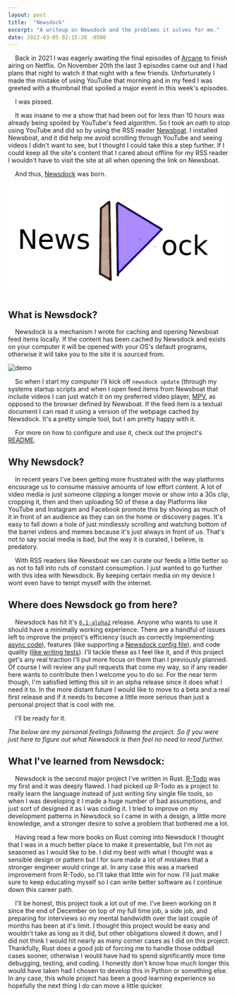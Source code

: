 ```yaml
---
layout: post
title:  "Newsdock"
excerpt: "A writeup on Newsdock and the problems it solves for me."
date: 2022-03-05 02:15:20 -0500
---
```


&nbsp;&nbsp;&nbsp; Back in 2021 I was eagerly awaiting the final episodes of [Arcane](https://www.imdb.com/title/tt11126994/) to finish airing on Netflix.
 On November 20th the last 3 episodes came out and I had plans that night to watch it that night with a few friends.
 Unfortunately I made the mistake of using YouTube that morning and in my feed I was greeted with a thumbnail that spoiled a major event in this week's episodes.

&nbsp;&nbsp;&nbsp; I was pissed.

&nbsp;&nbsp;&nbsp; It was insane to me a show that had been out for less than 10 hours was already being spoiled by YouTube's feed algorithm.
 So I took an oath to stop using YouTube and did so by using the RSS reader [Newsboat](https://newsboat.org/). I installed Newsboat, and it did help me avoid scrolling through YouTube and seeing videos I didn't want to see, but I thought I could take this a step further.
 If I could keep all the site's content that I cared about offline for my RSS reader I wouldn't have to visit the site at all when opening the link on Newsboat.

&nbsp;&nbsp;&nbsp; And thus, [Newsdock](https://github.com/Ragnyll/newsdock) was born.

![newsdock logo](/assets/2022-03-05-newsdock-alpha/newsdock_logo.png)

## What is Newsdock?
&nbsp;&nbsp;&nbsp; Newsdock is a mechanism I wrote for caching and opening Newsboat feed items locally.
 If the content has been cached by Newsdock and exists on your computer it will be opened with your OS's default programs, otherwise it will take you to the site it is sourced from.

![demo](/assets/2022-03-05-newsdock-alpha/demo.gif)

&nbsp;&nbsp;&nbsp; So when I start my computer I'll kick off `newsdock update` (through my systems startup scripts and when I open feed items from Newsboat that include videos I can just watch it on my preferred video player, [MPV](https://mpv.io/), as opposed to the browser defined by Newsboat.
 If the feed item is a textual document I can read it using a version of the webpage cached by Newsdock.
 It's a pretty simple tool, but I am pretty happy with it.

&nbsp;&nbsp;&nbsp; For more on how to configure and use it, check out the project's [README](https://github.com/Ragnyll/newsdock#readme).

## Why Newsdock?
&nbsp;&nbsp;&nbsp; In recent years I've been getting more frustrated with the way platforms encourage us to consume massive amounts of low effort content.
 A lot of video media is just someone clipping a longer movie or show into a 30s clip, cropping it, then and then uploading 50 of these a day
 Platforms like YouTube and Instagram and Facebook promote this by shoving as much of it in front of an audience as they can on the home or discovery pages.
 It's easy to fall down a hole of just mindlessly scrolling and watching bottom of the barrel videos and memes because it's just always in front of us.
 That's not to say social media is bad, but the way it is curated, I believe, is predatory.

&nbsp;&nbsp;&nbsp; With RSS readers like Newsboat we can curate our feeds a little better so as not to fall into ruts of constant consumption.
 I just wanted to go further with this idea with Newsdock.
 By keeping certain media on my device I wont even have to tempt myself with the internet.

## Where does Newsdock go from here?
&nbsp;&nbsp;&nbsp; Newsdock has hit it's [`0.1-alpha2`](https://github.com/Ragnyll/newsdock/releases/tag/v0.1-alpha2) release.
 Anyone who wants to use it should have a minimally working experience.
 There are a handful of issues left to improve the project's efficiency (such as correctly implementing [async code](https://github.com/Ragnyll/newsdock/issues/7)), features (like supporting a [Newsdock config file](https://github.com/Ragnyll/newsdock/issues/19)), and code quality ([like writing tests](https://github.com/Ragnyll/newsdock/issues/47)).
 I'll tackle these as I feel like it, and if this project get's any real traction I'll put more focus on them than I previously planned.
 Of course I will review any pull requests that come my way, so if any reader here wants to contribute then I welcome you to do so.
 For the near term though, I'm satisfied letting this sit in an alpha release since it does what I need it to.
 In the more distant future I would like to move to a beta and a real first release and if it needs to become a little more serious than just a personal project that is cool with me.

&nbsp;&nbsp;&nbsp; I'll be ready for it.

_The below are my personal feelings following the project.
 So if you were just here to figure out what Newsdock is then feel no need to read further._

## What I've learned from Newsdock:
 &nbsp;&nbsp;&nbsp; Newsdock is the second major project I've written in Rust.
 [R-Todo](https://github.com/Ragnyll/rtodo) was my first and it was deeply flawed.
 I had picked up R-Todo as a project to really learn the language instead of just writing tiny single file tools, so when I was developing it I made a huge number of bad assumptions, and just sort of designed it as I was coding it.
 I tried to improve on my development patterns in Newsdock so I came in with a design, a little more knowledge, and a stronger desire to solve a problem that bothered me a lot.

&nbsp;&nbsp;&nbsp; Having read a few more books on Rust coming into Newsdock I thought that I was in a much better place to make it presentable, but I'm not as seasoned as I would like to be.
 I did my best with what I thought was a sensible design or pattern but I for sure made a lot of mistakes that a stronger engineer would cringe at.
 In any case this was a marked improvement from R-Todo, so I'll take that little win for now.
 I'll just make sure to keep educating myself so I can write better software as I continue down this career path.

&nbsp;&nbsp;&nbsp; I'll be honest, this project took a lot out of me.
 I've been working on it since the end of December on top of my full time job, a side job, and preparing for interviews so my mental bandwidth over the last couple of months has been at it's limit.
 I thought this project would be easy and wouldn't take as long as it did, but other obligations slowed it down, and I did not think I would hit nearly as many corner cases as I did on this project.
 Thankfully, Rust does a good job of forcing me to handle those oddball cases sooner, otherwise I would have had to spend significantly more time debugging, testing, and coding.
 I honestly don't know how much longer this would have taken had I chosen to develop this in Python or something else.
 In any case, this whole project has been a good learning experience so hopefully the next thing I do can move a little quicker.
